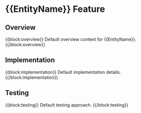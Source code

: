# {{EntityName}} Feature

## Overview
{{block:overview}}
Default overview content for {{EntityName}}.
{{/block:overview}}

## Implementation
{{block:implementation}}
Default implementation details.
{{/block:implementation}}

## Testing
{{block:testing}}
Default testing approach.
{{/block:testing}}